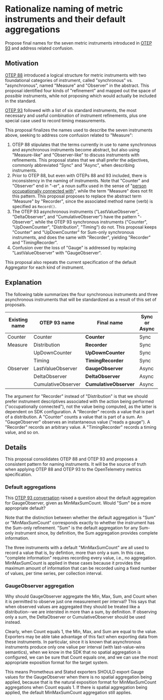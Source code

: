 # Rationalize naming of metric instruments and their default aggregations

Propose final names for the seven metric instruments introduced in [OTEP 93](https://github.com/open-telemetry/oteps/pull/93) and address related confusion.

## Motivation

[OTEP 88](https://github.com/open-telemetry/oteps/pull/88) introduced
a logical structure for metric instruments with two foundational
categories of instrument, called "synchronous" vs. "asynchronous",
named "Measure" and "Observer" in the abstract.  This proposal
identified four kinds of "refinement" and mapped out the space of
_possible_ instruments, while not proposing which would actually be
included in the standard.

[OTEP 93](https://github.com/open-telemetry/oteps/pull/93) followed
with a list of six standard instruments, the most necessary and useful
combination of instrument refinements, plus one special case used to
record timing measurements.

This proposal finalizes the names used to describe the seven
instruments above, seeking to address core confusion related to
"Measure":

1. OTEP 88 stipulates that the terms currently in use to name
synchronous and asynchronous instruments become abstract, but also
using "Measure-like" and "Observer-like" to discuss instruments with
refinements.  This proposal states that we shall prefer the
adjectives, commonly abbreviated "Sync" and "Async", when describing
instruments.
2. Prior to OTEP 88, but even with OTEPs 88 and 93 included, there is
inconsistency in the naming of instruments.  Note that "Counter" and
"Observer" end in "-er", a noun suffix used in the sense of "[person
occupationally connected
with](https://www.merriam-webster.com/dictionary/-er)", while the term
"Measure" does not fit this pattern.  This proposal proposes to
replace the abstract term "Measure" by "Recorder", since the
associated method name (verb) is specified as `Record()`.
3. The OTEP 93 asynchronous instruments ("LastValueObserver",
"DeltaObserver", and "CumulativeObserver") have the pattern
"-Observer", while the OTEP 93 synchronous instruments
("Counter", "UpDownCounter", "Distribution", "Timing") do not.  This
proposal keeps "Counter" and "UpDownCounter" for Sum-only synchronous instruments, and does the same
with "Recorder", yielding "Recorder" and "TimingRecorder".
4. Confusion over the loss of "Gauge" is addressed by replacing
"LastValueObserver" with "GaugeObserver".

This proposal also repeats the current specification of the default
Aggregator for each kind of instrument.

## Explanation

The following table summarizes the four synchronous instruments and
three asynchronous instruments that will be standardized as a result
of this set of proposals.

| Existing name | OTEP 93 name       | Final name             | Sync or Async | Default aggregation | Rate support |
| ------------- | ------------------ | ---------------------- | ----------- | ---------- | ---- |
| Counter       | Counter            | **Counter**            | Sync  | Sum | Yes | 
| Measure       | Distribution       | **Recorder**           | Sync  | MinMaxSumCount | No |
|               | UpDownCounter      | **UpDownCounter**      | Sync  | Sum | Yes |
|               | Timing             | **TimingRecorder**     | Sync  | MinMaxSumCount  | No |
| Observer      | LastValueObserver  | **GaugeObserver**      | Async | MinMaxSumCount | No |
|               | DeltaObserver      | **DeltaObserver**      | Async | Sum | Yes |
|               | CumulativeObserver | **CumulativeObserver** | Async | Sum | Yes |

The argument for "Recorder" instead of "Distribution" is that we
should prefer instrument descriptives associated with the action being
performed ("occupationally connected"), not the value being computed,
as the latter is dependent on SDK configuration.  A "Recorder" records
a value that is part of a distribution.  A "Counter" counts a value
that is part of a sum.  An "GaugeObserver" observes an instantaneous
value ("reads a gauge").  A "Recorder" records an arbitrary value.  A
"TimingRecorder" records a timing value, and so on.

## Details

This proposal consolidates OTEP 88 and OTEP 93 and proposes a consistent
pattern for naming instruments.  It will be the source of truth when
applying OTEP 88 and OTEP 93 to the OpenTelemetry metrics specification.

### Default aggregations

This [OTEP 93
conversation](https://github.com/open-telemetry/oteps/pull/93#discussion_r405852507)
raised a question about the default aggregation for GaugeObserver,
given as MinMaxSumCount.  Would "Sum" be a more appropriate default?

Note that the distinction between whether the default aggregation is
"Sum" or "MinMaxSumCount" corresponds exactly to whether the
instrument has the Sum-only refinement.  "Sum" is the default
aggregation for any Sum-only instrument since, by definition, the
Sum aggregation provides complete information.

The three instruments with a default "MinMaxSumCount" are all used to
record a value that is, by defintion, more than only a sum.  In this
case, "complete information" requires recording every value, i.e., no
aggregation.  MinMaxSumCount is applied in these cases because it
provides the maximum amount of information that can be recorded using
a fixed number of values, per time series, per collection interval.

### GaugeObserver aggregation

Why should GaugeObserver aggregate the Min, Max, Sum, and Count when
it is permitted to observe just one measurement per interval?  This
says that when observed values are aggregated they should be treated
like a distribution--we are intersted in more than a sum, by
definition.  If observing only a sum, the DeltaObserver or
CumulativeObserver should be used instead.

Clearly, when Count equals 1, the Min, Max, and Sum are equal to the
value.  Exporters may be able take advantage of this fact when
exporting data from these instruments.  In particular, since it is
known that asynchronous instruments produce only one valiue per
interval (with last-value-wins semantics), when we know in the SDK
that no spatial aggregation is configured, we can be sure that Count
equals one, and we can use the most appropriate exposition format for
the target system.

This means Prometheus and Statsd exporters SHOULD export Gauge values
for the GaugeObserver when there is no spatial aggregation being
applied, because that is the natural exposition format for
MinMaxSumCount aggregations when Count equals 1.  If there is spatial
aggregation being applied, the default MinMaxSumCount aggregation
still applies.
